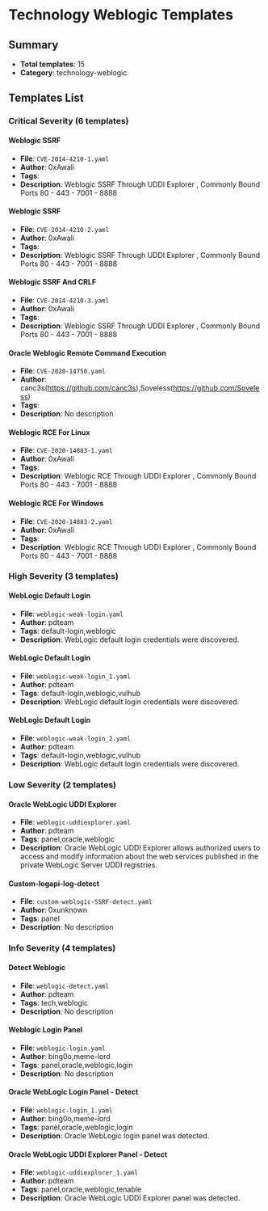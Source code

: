 # Technology Weblogic Templates

## Summary
- **Total templates**: 15
- **Category**: technology-weblogic

## Templates List

### Critical Severity (6 templates)

#### Weblogic SSRF
- **File**: `CVE-2014-4210-1.yaml`
- **Author**: 0xAwali
- **Tags**: 
- **Description**: Weblogic SSRF Through UDDI Explorer , Commonly Bound Ports 80 - 443 - 7001 - 8888

#### Weblogic SSRF
- **File**: `CVE-2014-4210-2.yaml`
- **Author**: 0xAwali
- **Tags**: 
- **Description**: Weblogic SSRF Through UDDI Explorer , Commonly Bound Ports 80 - 443 - 7001 - 8888

#### Weblogic SSRF And CRLF
- **File**: `CVE-2014-4210-3.yaml`
- **Author**: 0xAwali
- **Tags**: 
- **Description**: Weblogic SSRF Through UDDI Explorer , Commonly Bound Ports 80 - 443 - 7001 - 8888

#### Oracle Weblogic Remote Command Execution
- **File**: `CVE-2020-14750.yaml`
- **Author**: canc3s(https://github.com/canc3s),Soveless(https://github.com/Soveless)
- **Tags**: 
- **Description**: No description

#### Weblogic RCE For Linux
- **File**: `CVE-2020-14883-1.yaml`
- **Author**: 0xAwali
- **Tags**: 
- **Description**: Weblogic RCE Through UDDI Explorer , Commonly Bound Ports 80 - 443 - 7001 - 8888

#### Weblogic RCE For Windows
- **File**: `CVE-2020-14883-2.yaml`
- **Author**: 0xAwali
- **Tags**: 
- **Description**: Weblogic RCE Through UDDI Explorer , Commonly Bound Ports 80 - 443 - 7001 - 8888

### High Severity (3 templates)

#### WebLogic Default Login
- **File**: `weblogic-weak-login.yaml`
- **Author**: pdteam
- **Tags**: default-login,weblogic
- **Description**: WebLogic default login credentials were discovered.

#### WebLogic Default Login
- **File**: `weblogic-weak-login_1.yaml`
- **Author**: pdteam
- **Tags**: default-login,weblogic,vulhub
- **Description**: WebLogic default login credentials were discovered.

#### WebLogic Default Login
- **File**: `weblogic-weak-login_2.yaml`
- **Author**: pdteam
- **Tags**: default-login,weblogic,vulhub
- **Description**: WebLogic default login credentials were discovered.

### Low Severity (2 templates)

#### Oracle WebLogic UDDI Explorer
- **File**: `weblogic-uddiexplorer.yaml`
- **Author**: pdteam
- **Tags**: panel,oracle,weblogic
- **Description**: Oracle WebLogic UDDI Explorer allows authorized users to access and modify information about the web services published in the private WebLogic Server UDDI registries.


#### Custom-logapi-log-detect
- **File**: `custom-weblogic-SSRF-detect.yaml`
- **Author**: 0xunknown
- **Tags**: panel
- **Description**: No description

### Info Severity (4 templates)

#### Detect Weblogic
- **File**: `weblogic-detect.yaml`
- **Author**: pdteam
- **Tags**: tech,weblogic
- **Description**: No description

#### Weblogic Login Panel
- **File**: `weblogic-login.yaml`
- **Author**: bing0o,meme-lord
- **Tags**: panel,oracle,weblogic,login
- **Description**: No description

#### Oracle WebLogic Login Panel - Detect
- **File**: `weblogic-login_1.yaml`
- **Author**: bing0o,meme-lord
- **Tags**: panel,oracle,weblogic,login
- **Description**: Oracle WebLogic login panel was detected.

#### Oracle WebLogic UDDI Explorer Panel - Detect
- **File**: `weblogic-uddiexplorer_1.yaml`
- **Author**: pdteam
- **Tags**: panel,oracle,weblogic,tenable
- **Description**: Oracle WebLogic UDDI Explorer panel was detected.


